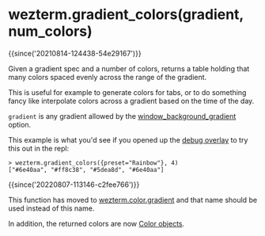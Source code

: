 # wezterm.gradient_colors(gradient, num_colors)

{{since('20210814-124438-54e29167')}}

Given a gradient spec and a number of colors, returns a table
holding that many colors spaced evenly across the range of
the gradient.

This is useful for example to generate colors for tabs, or
to do something fancy like interpolate colors across a gradient
based on the time of the day.

`gradient` is any gradient allowed by the
[window_background_gradient](../config/window_background_gradient.md) option.

This example is what you'd see if you opened up the [debug overlay](../keyassignment/ShowDebugOverlay.md) to try this out in the repl:

```
> wezterm.gradient_colors({preset="Rainbow"}, 4)
["#6e40aa", "#ff8c38", "#5dea8d", "#6e40aa"]
```

{{since('20220807-113146-c2fee766')}}

This function has moved to
[wezterm.color.gradient](../wezterm.color/gradient.md) and that name
should be used instead of this name.

In addition, the returned colors are now [Color
objects](../color/index.md).
